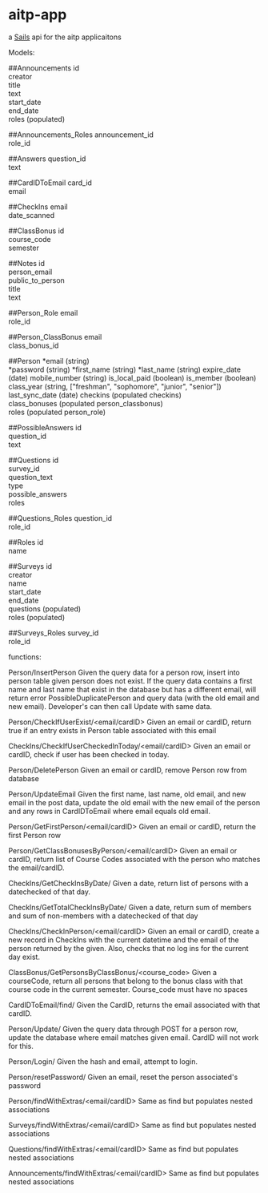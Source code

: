 # aitp-app

a [Sails](http://sailsjs.org) api for the aitp applicaitons

Models:

##Announcements
id  
creator  
title  
text  
start_date  
end_date  
roles (populated)  
  
##Announcements_Roles
announcement_id  
role_id  
  
##Answers
question_id  
text  
  
##CardIDToEmail
card_id  
email  
  
##CheckIns
email  
date_scanned  
  
##ClassBonus
id  
course_code  
semester  
  
##Notes
id  
person_email  
public_to_person  
title  
text  
  
##Person_Role
email  
role_id  

##Person_ClassBonus
email  
class_bonus_id  

##Person
*email (string)  
*password (string)
*first_name (string)
*last_name (string)
expire_date (date)
mobile_number (string)
is_local_paid (boolean)
is_member (boolean)
class_year (string, ["freshman", "sophomore", "junior", "senior"])
last_sync_date (date)
checkins (populated checkins)  
class_bonuses (populated person_classbonus)  
roles (populated person_role)  

##PossibleAnswers
id  
question_id  
text  

##Questions
id  
survey_id  
question_text  
type  
possible_answers  
roles  
  
##Questions_Roles
question_id  
role_id  
  
##Roles
id  
name  
  
##Surveys
id  
creator  
name  
start_date  
end_date  
questions (populated)  
roles (populated)  
  
##Surveys_Roles
survey_id  
role_id  
  
  
functions:

Person/InsertPerson
Given the query data for a person row, insert into person table given person does not exist.  If the query data contains a first name and last name that exist in the database but has a different email, will return error PossibleDuplicatePerson and query data (with the old email and new email).  Developer's can then call Update with same data.

Person/CheckIfUserExist/<email/cardID>
Given an email or cardID, return true if an entry exists in Person table associated with this email

CheckIns/CheckIfUserCheckedInToday/<email/cardID>
Given an email or cardID, check if user has been checked in today.

Person/DeletePerson
Given an email or cardID, remove Person row from database

Person/UpdateEmail
Given the first name, last name, old email, and new email in the post data, update the old email with the new email of the person and any rows in CardIDToEmail where email equals old email.

Person/GetFirstPerson/<email/cardID>
Given an email or cardID, return the first Person row

Person/GetClassBonusesByPerson/<email/cardID>
Given an email or cardID, return list of Course Codes associated with the person who matches the email/cardID.

CheckIns/GetCheckInsByDate/<mm-dd-yyyy>
Given a date, return list of persons with a datechecked of that day.

CheckIns/GetTotalCheckInsByDate/<mm-dd-yyyy>
Given a date, return sum of members and sum of non-members with a datechecked of that day

CheckIns/CheckInPerson/<email/cardID>
Given an email or cardID, create a new record in CheckIns with the current datetime and the email of the person returned by the given.  Also, checks that no log ins for the current day exist.

ClassBonus/GetPersonsByClassBonus/<course_code>
Given a courseCode, return all persons that belong to the bonus class with that course code in the current semester.  Course_code must have no spaces

CardIDToEmail/find/<CardID>
Given the CardID, returns the email associated with that cardID.

Person/Update/
Given the query data through POST for a person row, update the database where email matches given email.  CardID will not work for this.

Person/Login/
Given the hash and email, attempt to login.
 
Person/resetPassword/
Given an email, reset the person associated's password

Person/findWithExtras/<email/cardID>
Same as find but populates nested associations

Surveys/findWithExtras/<email/cardID>
Same as find but populates nested associations

Questions/findWithExtras/<email/cardID>
Same as find but populates nested associations

Announcements/findWithExtras/<email/cardID>
Same as find but populates nested associations
